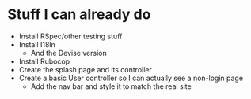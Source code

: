 # Stuff I can already do

- Install RSpec/other testing stuff
- Install I18ln
    - And the Devise version
- Install Rubocop
- Create the splash page and its controller
- Create a basic User controller so I can actually see a non-login page
    - Add the nav bar and style it to match the real site